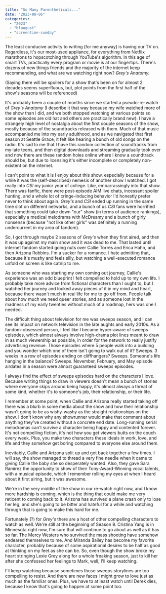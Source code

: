 ```yaml
---
title: "So Many Parentheticals..."
date: "2023-08-06"
categories: 
  - "2023"
  - "blaugust"
  - "screentime-sunday"
---
```


The least conducive activity to writing (for me anyway) is having our TV on. Regardless, it's our most-used appliance, for everything from Netflix marathons to hopscotching through YouTube's algorithm. In this age of smart TVs, practically every program or movie is at our fingertips. There's dozens of new things friends and the majority of the internet keep recommending, and what are we watching right now? _Grey's Anatomy._

(Saying there will be spoilers for a show that's been on for almost 2 decades seems superfluous, but, plot points from the first half of the show's seasons will be referenced)

It's probably been a couple of months since we started a pseudo-re-watch of _Grey's Anatomy_ (I describe it that way because my wife watched more of the show than I did, and we both stopped watching at various points so some episodes are old hat and others are practically brand new). I have a strangely high level of nostalgia about the first couple seasons of the show, mostly because of the soundtracks released with them. Much of that music accompanied me into my early adulthood, and as we navigated that first season at Seattle Grace, it felt like hearing a bunch of old songs on the radio. It's sad to me that I have this random collection of soundtracks from my late teens, and then digital downloads and streaming gradually took over and now there are these random holes online where I know a soundtrack should be, but due to licensing it's either incomplete or completely non-existent on the internet.

I can't point to what it is I enjoy about this show, especially because for a while it was the (self-described) nemesis of another show I watched. I got really into _CSI_ my junior year of college. Like, embarrassingly into that show. There was fanfic, there were post-episode AIM live chats, incessant spoiler hunting, and a whole lot of cringe-inducing behavior I'd honestly prefer never to think about again. _Grey's_ and _CSI_ ended up running in the same time slot on different networks, and a bunch of us _CSI_ fans were horrified that something could take down "our" show (in terms of audience rankings), especially a medical melodrama with McDreamy and a bunch of girly nonsense (because "not like other girls" was definitely a running undercurrent in my area of fandom).

So, I got through maybe 2 seasons of _Grey's_ when they first aired, and then it was up against my main show and it was dead to me. That lasted until internet fandom started going nuts over Callie Torres and Erica Hahn, and then Arizona Robbins. I'm a sucker for a romance. I hate admitting that, because it's mushy and feels silly, but watching a well-executed romance unfold on screen is like catnip to me.

As someone who was starting my own coming out journey, Callie's experience was an odd blueprint I felt compelled to hold up to my own life. I probably take more advice from fictional characters than I ought to, but I watched her journey and locked away pieces of it in my mind and heart, because there wasn't much in real life for me to go off from. People talk about how much we need queer stories, and as someone lost in the madness of my early twenties without much of a roadmap, hers was one I needed.

The difficult thing about television for me was sweeps season, and I can see its impact on network television in the late aughts and early 2010s. As a fandom-obsessed person, I feel like I became hyper-aware of sweeps episodes, which almost always involve high-drama plot lines meant to draw in as much viewership as possible, in order for the network to really justify advertising revenue. Those episodes where 5 people walk into a building and you wonder which one of them isn't going to walk out of it? Sweeps. 3 weeks in a row of episodes ending on cliffhangers? Sweeps. Someone's life hanging in the balance? Sweeps. November, February, and May episode airdates in a season were almost guaranteed sweeps episodes.

I always find the effect of sweeps episodes hard on the characters I love. Because writing things to draw in viewers doesn't mean a bunch of stories where everyone skips around being happy, it's almost always a threat of some kind, whether it's to someone's job, their relationship, or their life.

I remember at some point, when Callie and Arizona really started taking off there was a blurb in some media about the show and how their relationship wasn't going to be as wishy-washy as the straight relationships on the show. I don't know why any showrunner would make that comment about anything they've created without a concrete end date. Long-running serial melodramas can't survive a character being happy and contented forever. It's not compelling fiction, it's not how you get viewers butts on the couch every week. Plus, you make two characters these ideals in work, love, and life and they somehow get boring compared to everyone else around them.

Inevitably, Callie and Arizona split up and got back together a few times. I will say, the show managed to thread a very fine needle when it came to giving Callie the baby she so desperately wanted. Also, they gave Sara Ramirez the opportunity to show of their Tony-Award-Winning vocal talents, with a musical episode, which I remember rolling my eyes at when I heard about it first airing, but it was awesome.

We're in the very middle of the show in our re-watch right now, and I know more hardship is coming, which is the thing that could make me very reticent to coming back to it. Arizona has survived a plane crash only to lose her leg, and she's going to be bitter and hateful for a while and watching through that is going to make this hard for me.

Fortunately (?) for _Grey's_ there are a host of other compelling characters to watch as well. We're still at the beginning of Season 9. Cristina Yang is in Minnesota right now, I'm sure that will continue to go about as well as it has so far. The Mercy Westers who survived the mass shooting have somehow endeared themselves to me. And Miranda Bailey has become my favorite character, probably because of some aspirational desires to be half as good at thinking on my feet as she can be. So, even though the show broke my heart stringing Lexie Grey along for a whole freaking season, just to kill her after she confessed her feelings to Mark, well, I'll keep watching.

I'll keep watching because sometimes those sweeps storylines are too compelling to resist. And there are new faces I might grow to love just as much as the familiar ones. Plus, we have to at least watch until Derek dies, because I know that's going to happen at some point too.
